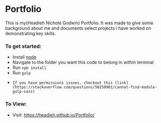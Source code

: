 # Portfolio

This is my(Headieh Nichole Godwin) Portfolio. It was made to give some background about me and
documents select projects I have worked on demonstrating key skills.

### To get started:
-   Install [node](https://nodejs.org/en/)
-   Navigate to the folder you want this code to belong in within terminal
-   Run `npm install`
-   Run `gulp`
-	  If you have permissions issues, checkout this [link](https://stackoverflow.com/questions/50258901/cannot-find-module-gulp-sass)

### To View:
- Visit: https://headieh.github.io/Portfolio/
